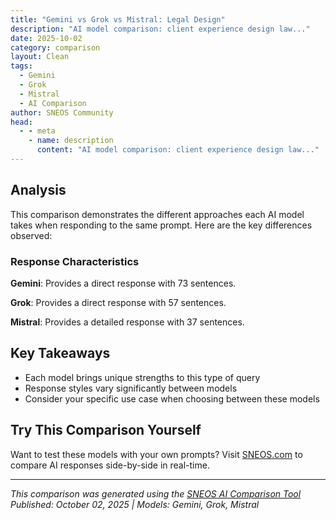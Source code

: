 ```yaml
---
title: "Gemini vs Grok vs Mistral: Legal Design"
description: "AI model comparison: client experience design law..."
date: 2025-10-02
category: comparison
layout: Clean
tags:
  - Gemini
  - Grok
  - Mistral
  - AI Comparison
author: SNEOS Community
head:
  - - meta
    - name: description
      content: "AI model comparison: client experience design law..."
---
```


<ChatComparison
  title="Gemini vs Grok vs Mistral: Legal Design"
  prompt="client experience design law"
  :responses='{
    "Gemini": "There isn\u0027t a specific, codified body of law called \u0022Client Experience Design Law.\u0022 However, several existing legal areas *intersect* with and impact how companies design and implement client experiences. Here\u0027s a breakdown of those key areas:\n\n**1. Data Privacy Laws:**\n\n*   **General Data Protection Regulation (GDPR):**  EU law that governs the processing of personal data of individuals within the EU. Heavily impacts how data is collected, stored, and used in client experience design. Requires consent for data processing, the right to access data, the right to be forgotten, and data security measures.\n*   **California Consumer Privacy Act (CCPA) and California Privacy Rights Act (CPRA):**  Gives California residents more control over their personal information, including the right to know what personal information is collected, the right to delete personal information, and the right to opt-out of the sale of personal information.  Many other states have similar (or are considering similar) legislation.\n*   **Other State Privacy Laws:**  A growing patchwork of state laws regarding data privacy.  Companies need to be aware of the laws in each state where they operate or where their clients reside.\n*   **Impact on Client Experience Design:**  Companies must be transparent about data collection practices, obtain valid consent, and provide mechanisms for clients to exercise their data rights.  This necessitates designing experiences that are privacy-conscious and user-friendly in terms of data management.\n\n**2. Accessibility Laws:**\n\n*   **Americans with Disabilities Act (ADA):**  Prohibits discrimination based on disability in places of public accommodation, including websites and digital platforms.  Requires websites and digital content to be accessible to people with disabilities.\n*   **Web Content Accessibility Guidelines (WCAG):**  An internationally recognized set of guidelines for making web content more accessible to people with disabilities.  Often used as the standard for ADA compliance.\n*   **Section 508 of the Rehabilitation Act:** Requires US federal agencies to make their electronic and information technology accessible to people with disabilities.  Often serves as a benchmark for accessibility standards.\n*   **Impact on Client Experience Design:**  Websites, apps, and other digital interfaces must be designed to be usable by individuals with visual, auditory, motor, or cognitive impairments. This includes things like providing alt text for images, captioning videos, and ensuring keyboard navigation.\n\n**3. Consumer Protection Laws:**\n\n*   **Federal Trade Commission Act (FTC Act):**  Prohibits unfair or deceptive acts or practices in commerce.  This can apply to misleading advertising, false claims, and deceptive pricing practices.\n*   **State Consumer Protection Laws (e.g., Unfair Competition Law):**  Similar to the FTC Act, these laws protect consumers from unfair or deceptive business practices at the state level.\n*   **Truth in Advertising Laws:**  Require advertising to be truthful and non-misleading.\n*   **Impact on Client Experience Design:**  Companies must be truthful and transparent in their marketing materials and product descriptions.  They must avoid making false claims or exaggerating the benefits of their products or services.  Clear pricing and terms of service are crucial.\n\n**4. Contract Law:**\n\n*   **Formation of Contracts:**  Agreements between companies and clients are subject to contract law.  Clear and unambiguous terms of service are essential.\n*   **Breach of Contract:**  Failure to fulfill contractual obligations can result in legal action.\n*   **Impact on Client Experience Design:**  The client experience should align with the terms of the contract.  Clear communication about expectations and service levels is crucial.  Resolving disputes fairly and efficiently is important to maintain positive client relationships.\n\n**5. Intellectual Property Law:**\n\n*   **Copyright Law:**  Protects original works of authorship, including website content, software, and marketing materials.\n*   **Trademark Law:**  Protects brand names, logos, and other identifying marks.\n*   **Patent Law:** Protects inventions.\n*   **Trade Secret Law:**  Protects confidential business information.\n*   **Impact on Client Experience Design:**  Companies must ensure that they are not infringing on the intellectual property rights of others. They must also protect their own intellectual property.  This is especially relevant when using third-party content or developing new technologies.\n\n**6.  Data Security and Cybersecurity Laws:**\n\n*   **State Data Breach Notification Laws:** Require businesses to notify individuals when their personal information has been compromised in a data breach.  Vary by state.\n*   **Cybersecurity Regulations (e.g., HIPAA for healthcare, GLBA for financial institutions):** Specific regulations that govern data security practices for certain industries.\n*   **Impact on Client Experience Design:**  Security measures must be integrated into the design of websites, apps, and other digital interfaces to protect client data. Data breach preparedness is also key. A poor security experience can severely damage client trust.\n\n**7.  Industry-Specific Regulations:**\n\n*   Depending on the industry (e.g., healthcare, finance, education), there may be additional regulations that impact client experience design.  For example, healthcare companies must comply with HIPAA privacy rules when designing patient portals. Financial institutions must adhere to GLBA requirements for protecting customer financial information.\n*   **Impact on Client Experience Design:** These regulations require specific functionality and design considerations to protect sensitive information and ensure compliance.\n\n**How These Laws Impact Client Experience Designers:**\n\nClient experience designers need to be aware of these legal considerations and work with legal counsel to ensure that their designs are compliant. This includes:\n\n*   **Integrating privacy and security into the design process.**\n*   **Conducting accessibility audits.**\n*   **Reviewing marketing materials for accuracy and truthfulness.**\n*   **Ensuring that terms of service are clear and understandable.**\n*   **Protecting intellectual property rights.**\n*   **Staying up-to-date on changes in the law.**\n\n**In summary, while \u0022Client Experience Design Law\u0022 is not a formal legal area, designers *must* understand and comply with existing laws related to data privacy, accessibility, consumer protection, contract law, intellectual property, and data security. Failure to do so can result in legal liability and damage to a company\u0027s reputation.**\n\nIt is *highly recommended* to consult with legal professionals to ensure compliance with all applicable laws and regulations. This is particularly important when dealing with sensitive data or designing experiences for regulated industries.\n",
    "Grok": "It seems like you\u0027re asking about \u0022client experience design law,\u0022 which might be a combination of concepts related to client experience design (often referred to as customer experience or CX design) and legal principles or regulations that govern it. Since this is not a well-defined term, I\u0027ll break it down into relevant components and provide clarity based on context. If you meant something more specific, please provide additional details.\n\n### 1. **What is Client Experience Design?**\nClient Experience Design (or Customer Experience Design) refers to the process of creating and optimizing interactions between a business and its clients or customers to ensure satisfaction, loyalty, and engagement. It encompasses everything from initial contact, service delivery, user interface design (if digital), and post-service support. The goal is to make every touchpoint seamless, enjoyable, and valuable for the client.\n\nIn a business or legal context, client experience design might refer to how law firms, legal services, or other professional services structure their interactions with clients to build trust, ensure clarity, and improve satisfaction. For example, a law firm might focus on transparent communication, user-friendly billing systems, or accessible legal advice.\n\n### 2. **Legal Aspects of Client Experience Design**\nIf you\u0027re referring to \u0022law\u0022 in the context of client experience design, it could relate to:\n   - **Regulations and Compliance**: Laws or regulations that govern how businesses design customer experiences, especially in regulated industries like law, finance, or healthcare. For instance:\n     - **Data Privacy Laws**: Laws like GDPR (General Data Protection Regulation) in the EU or CCPA (California Consumer Privacy Act) in the U.S. regulate how businesses collect, store, and use client data in designing personalized experiences.\n     - **Accessibility Laws**: Regulations like the Americans with Disabilities Act (ADA) in the U.S. mandate that digital and physical experiences (e.g., websites or offices) be accessible to people with disabilities.\n     - **Consumer Protection Laws**: Laws that protect clients from deceptive practices in marketing or service design, ensuring that the client experience is not misleading or harmful.\n   - **Ethical Considerations**: Lawyers and law firms are bound by ethical rules (e.g., client confidentiality, conflict of interest rules) that impact how they design client experiences.\n   - **Contractual Obligations**: Client experience design in legal services often involves clear communication of terms, fees, and expectations, which are governed by contracts and professional standards.\n\n### 3. **Client Experience Design in the Legal Industry**\nIf you\u0027re specifically interested in how law firms or legal professionals design client experiences, this is an emerging focus area. Traditionally, legal services were not client-centric, but with increasing competition and client expectations, many firms are adopting CX principles:\n   - **Simplified Communication**: Breaking down complex legal jargon into understandable language for clients.\n   - **Technology Integration**: Offering client portals, online scheduling, or virtual consultations to improve accessibility.\n   - **Feedback Mechanisms**: Gathering client feedback to improve services and address pain points.\n   - **Personalization**: Tailoring interactions to the specific needs of a client (e.g., providing updates in a preferred format or language).\n\n### 4. **Intersection of Design and Law**\nIf you meant laws or principles governing design practices (e.g., UX/UI design for clients), consider:\n   - **Intellectual Property**: Copyright or trademark laws that protect unique design elements of a client experience (e.g., a proprietary app interface).\n   - **Liability Issues**: If a poorly designed client experience leads to harm or loss (e.g., a flawed digital platform causing data breaches), legal liability may arise.\n\n### 5. **Possible Interpretation: Legal Design**\nYou might also be referring to \u0022Legal Design,\u0022 an innovative field that overlaps with client experience. Legal Design applies design thinking to improve legal services and systems. It focuses on making legal processes, documents, and interactions more user-friendly and accessible for clients. Examples include:\n   - Redesigning contracts to be visually clear and easy to understand.\n   - Creating intuitive digital tools for legal self-help.\n   - Streamlining client onboarding processes in law firms.\n\nLegal Design often integrates client experience principles to ensure that legal services meet user needs while remaining compliant with regulations.\n\n### Next Steps\nIf you\u0027re looking for something more specific (e.g., laws governing customer experience design, client experience in a law firm, or a particular regulation), please clarify. I can also dive deeper into:\n   - Legal design frameworks or case studies.\n   - Specific privacy or accessibility laws impacting client experience.\n   - Best practices for client experience in the legal industry.\n\nLet me know how you\u0027d like to proceed!",
    "Mistral": "Client experience design in the context of law involves creating a seamless, efficient, and satisfying journey for clients as they interact with legal services. This process focuses on understanding client needs, streamlining processes, and enhancing communication to ensure that clients feel valued and well-served. Here are some key aspects of client experience design in the legal field:\n\n### 1. **Understanding Client Needs**\n   - **Client Personas:** Develop detailed profiles of your typical clients to understand their needs, preferences, and pain points.\n   - **Feedback Mechanisms:** Implement systems for collecting client feedback to continuously improve services.\n\n### 2. **Streamlined Processes**\n   - **Onboarding:** Simplify the client onboarding process with clear instructions, easy-to-complete forms, and automated follow-ups.\n   - **Case Management:** Use case management software to track progress, set reminders, and ensure that all tasks are completed on time.\n   - **Documentation:** Provide clients with easy access to their documents and case updates through secure portals.\n\n### 3. **Enhanced Communication**\n   - **Clear and Timely Updates:** Keep clients informed about the status of their cases with regular updates.\n   - **Multiple Channels:** Offer multiple communication channels (email, phone, video calls, in-person meetings) to suit client preferences.\n   - **Transparency:** Be transparent about fees, timelines, and potential outcomes to build trust.\n\n### 4. **Technology Integration**\n   - **Client Portals:** Provide clients with a secure portal where they can access documents, track case progress, and communicate with their legal team.\n   - **Automation:** Use automation tools to handle routine tasks, freeing up time for more complex legal work.\n   - **Virtual Meetings:** Offer virtual meetings to accommodate clients who prefer remote interactions.\n\n### 5. **Personalized Service**\n   - **Tailored Solutions:** Offer personalized legal solutions that address the unique needs of each client.\n   - **Empathy and Support:** Ensure that legal professionals are trained to provide empathetic and supportive service, especially in sensitive cases.\n\n### 6. **Continuous Improvement**\n   - **Data Analysis:** Use data analytics to identify areas for improvement in client service.\n   - **Training and Development:** Provide ongoing training for legal staff to enhance their client service skills.\n   - **Innovation:** Stay updated with the latest trends and technologies in legal services to continually improve the client experience.\n\n### 7. **Ethical Considerations**\n   - **Confidentiality:** Ensure that all client information is handled with the utmost confidentiality.\n   - **Compliance:** Adhere to all legal and ethical standards to maintain client trust and professional integrity.\n\n### 8. **Client Education**\n   - **Resource Library:** Provide clients with access to a resource library that includes FAQs, legal guides, and other educational materials.\n   - **Workshops and Seminars:** Offer workshops and seminars to educate clients on legal topics relevant to their needs.\n\n### 9. **Post-Service Follow-Up**\n   - **Follow-Up Communication:** Maintain contact with clients after their case is resolved to ensure they are satisfied and to address any lingering concerns.\n   - **Referral Programs:** Encourage satisfied clients to refer others, and offer incentives for referrals.\n\n### 10. **Cultural Sensitivity**\n   - **Diverse Staff:** Ensure that your legal team is diverse and culturally sensitive to better serve a diverse client base.\n   - **Language Services:** Offer translation and interpretation services to accommodate clients who speak different languages.\n\nBy focusing on these aspects, law firms can create a client experience that is not only efficient and effective but also empathetic and supportive, ultimately leading to higher client satisfaction and loyalty."
  }'
  published-date="03:14"
/>

## Analysis

This comparison demonstrates the different approaches each AI model takes when responding to the same prompt. Here are the key differences observed:

### Response Characteristics

**Gemini**: Provides a direct response with 73 sentences. 

**Grok**: Provides a direct response with 57 sentences. 

**Mistral**: Provides a detailed response with 37 sentences. 

## Key Takeaways

- Each model brings unique strengths to this type of query
- Response styles vary significantly between models
- Consider your specific use case when choosing between these models

## Try This Comparison Yourself

Want to test these models with your own prompts? Visit [SNEOS.com](https://sneos.com) to compare AI responses side-by-side in real-time.

---

*This comparison was generated using the [SNEOS AI Comparison Tool](https://sneos.com)*
*Published: October 02, 2025 | Models: Gemini, Grok, Mistral*
